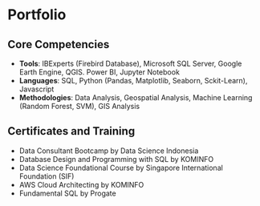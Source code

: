 # Portfolio

## Core Competencies
- **Tools**: IBExperts (Firebird Database), Microsoft SQL Server, Google Earth Engine, QGIS. Power BI, Jupyter Notebook
- **Languages**: SQL, Python (Pandas, Matplotlib, Seaborn, Sckit-Learn), Javascript
- **Methodologies**: Data Analysis, Geospatial Analysis, Machine Learning (Random Forest, SVM), GIS Analysis
## Certificates and Training
- Data Consultant Bootcamp by Data Science Indonesia
- Database Design and Programming with SQL by KOMINFO
- Data Science Foundational Course by Singapore International Foundation (SIF)
- AWS Cloud Architecting by KOMINFO
- Fundamental SQL by Progate
